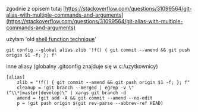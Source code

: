 zgodnie z opisem tutaj [https://stackoverflow.com/questions/31099564/git-alias-with-multiple-commands-and-arguments](https://stackoverflow.com/questions/31099564/git-alias-with-multiple-commands-and-arguments)

użyłam 'old [shell function technique](https://stackoverflow.com/a/3322412/354577)'

```
git config --global alias.zlib '!f() { git commit --amend && git push origin $1 -f; }; f'
```
inne aliasy (globalny .gitconfig znajduje się w c:/uzytkownicy)
```
[alias]
	zlib = "!f() { git commit --amend && git push origin $1 -f; }; f"
	cleanup = !git branch --merged | egrep -v \"(^\\*|master|develop)\" | xargs git branch -d
	amend = !git add -A && git commit --amend --no-edit
	p = !git push origin $(git rev-parse --abbrev-ref HEAD)
```


